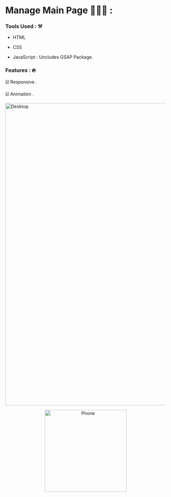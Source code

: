 # Manage Main Page 👨🏻‍💻 : 

### Tools Used : ⚒️

- HTML
  
- CSS
  
- JavaScript : Uncludes GSAP Package.

### Features : 🔥

☑️ Responsive .

☑️ Animation .

<img width="949" alt="Desktop" src="https://github.com/moadhamousti/Manage/assets/118165767/441cee80-07a5-460f-b5c4-d3e408389b73">


<p align="center">
  <img width="257" alt="Phone" src="https://github.com/moadhamousti/Manage/assets/118165767/0ffc5f76-ff65-43a7-8bc9-cbc51470a22b">
</p>

